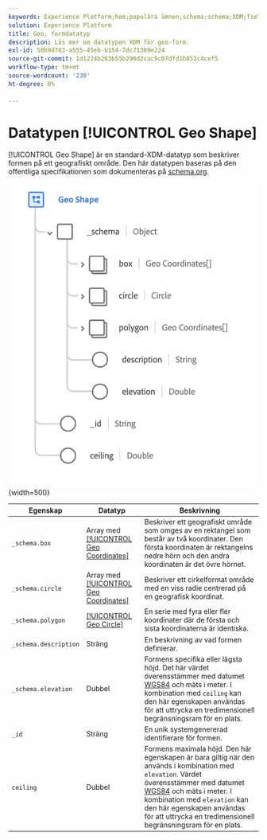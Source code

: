 ```yaml
---
keywords: Experience Platform;hem;populära ämnen;schema;schema;XDM;fields;schemas;Schemas;geo;geo shape;datatype;data type;data type;
solution: Experience Platform
title: Geo, formdatatyp
description: Läs mer om datatypen XDM för geo-form.
exl-id: 50b9d783-a555-45eb-b154-7dc71389e224
source-git-commit: 1d1224b263b55b290d2cac9c07dfd1b852c4cef5
workflow-type: tm+mt
source-wordcount: '230'
ht-degree: 0%

---
```


# Datatypen [!UICONTROL Geo Shape]

[!UICONTROL Geo Shape] är en standard-XDM-datatyp som beskriver formen på ett geografiskt område. Den här datatypen baseras på den offentliga specifikationen som dokumenteras på [schema.org](https://schema.org/GeoShape).

![](../images/data-types/geo-shape.png){width=500}

| Egenskap | Datatyp | Beskrivning |
| --- | --- | --- |
| `_schema.box` | Array med [[!UICONTROL Geo Coordinates]](./geo-coordinates.md) | Beskriver ett geografiskt område som omges av en rektangel som består av två koordinater. Den första koordinaten är rektangelns nedre hörn och den andra koordinaten är det övre hörnet. |
| `_schema.circle` | Array med [[!UICONTROL Geo Coordinates]](./geo-coordinates.md) | Beskriver ett cirkelformat område med en viss radie centrerad på en geografisk koordinat. |
| `_schema.polygon` | [[!UICONTROL Geo Circle]](./geo-circle.md) | En serie med fyra eller fler koordinater där de första och sista koordinaterna är identiska. |
| `_schema.description` | Sträng | En beskrivning av vad formen definierar. |
| `_schema.elevation` | Dubbel | Formens specifika eller lägsta höjd. Det här värdet överensstämmer med datumet [WGS84](https://gisgeography.com/wgs84-world-geodetic-system/) och mäts i meter. I kombination med `ceiling` kan den här egenskapen användas för att uttrycka en tredimensionell begränsningsram för en plats. |
| `_id` | Sträng | En unik systemgenererad identifierare för formen. |
| `ceiling` | Dubbel | Formens maximala höjd. Den här egenskapen är bara giltig när den används i kombination med `elevation`. Värdet överensstämmer med datumet [WGS84](https://gisgeography.com/wgs84-world-geodetic-system/) och mäts i meter. I kombination med `elevation` kan den här egenskapen användas för att uttrycka en tredimensionell begränsningsram för en plats. |
